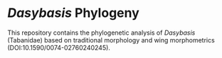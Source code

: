 # _Dasybasis_ Phylogeny
This repository contains the phylogenetic analysis of _Dasybasis_ (Tabanidae) based on traditional morphology and wing morphometrics  (DOI:10.1590/0074-02760240245).
